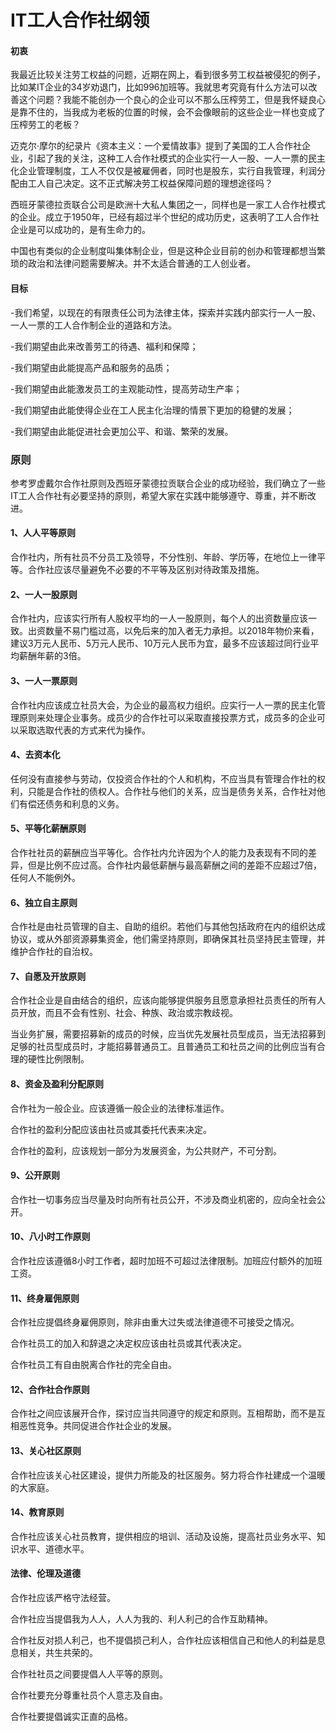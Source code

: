 # IT工人合作社纲领

#### 初衷

我最近比较关注劳工权益的问题，近期在网上，看到很多劳工权益被侵犯的例子，比如某IT企业的34岁劝退门，比如996加班等。我就思考究竟有什么方法可以改善这个问题？我能不能创办一个良心的企业可以不那么压榨劳工，但是我怀疑良心是靠不住的，当我成为老板的位置的时候，会不会像眼前的这些企业一样也变成了压榨劳工的老板？

迈克尔·摩尔的纪录片《资本主义：一个爱情故事》提到了美国的工人合作社企业，引起了我的关注，这种工人合作社模式的企业实行一人一股、一人一票的民主化企业管理制度，工人不仅仅是被雇佣者，同时也是股东，实行自我管理，利润分配由工人自己决定。这不正式解决劳工权益保障问题的理想途径吗？

西班牙蒙德拉贡联合公司是欧洲十大私人集团之一，同样也是一家工人合作社模式的企业。成立于1950年，已经有超过半个世纪的成功历史，这表明了工人合作社企业是可以成功的，是有生命力的。

中国也有类似的企业制度叫集体制企业，但是这种企业目前的创办和管理都想当繁琐的政治和法律问题需要解决。并不太适合普通的工人创业者。

#### 目标

-我们希望，以现在的有限责任公司为法律主体，探索并实践内部实行一人一股、一人一票的工人合作制企业的道路和方法。

-我们期望由此来改善劳工的待遇、福利和保障；

-我们期望由此能提高产品和服务的品质；

-我们期望由此能激发员工的主观能动性，提高劳动生产率；

-我们期望由此能使得企业在工人民主化治理的情景下更加的稳健的发展；

-我们期望由此能促进社会更加公平、和谐、繁荣的发展。

### 原则

参考罗虚戴尔合作社原则及西班牙蒙德拉贡联合企业的成功经验，我们确立了一些IT工人合作社有必要坚持的原则，希望大家在实践中能够遵守、尊重，并不断改进。

#### 1、人人平等原则

合作社内，所有社员不分员工及领导，不分性别、年龄、学历等，在地位上一律平等。合作社应该尽量避免不必要的不平等及区别对待政策及措施。

#### 2、一人一股原则

合作社内，应该实行所有人股权平均的一人一股原则，每个人的出资数量应该一致。出资数量不易门槛过高，以免后来的加入者无力承担。以2018年物价来看，建议3万元人民币、5万元人民币、10万元人民币为宜，最多不应该超过同行业平均薪酬年薪的3倍。

#### 3、一人一票原则

合作社内应该成立社员大会，为企业的最高权力组织。应实行一人一票的民主化管理原则来处理企业事务。成员少的合作社可以采取直接投票方式，成员多的企业可以采取选取代表的方式来代为操作。

#### 4、去资本化

任何没有直接参与劳动，仅投资合作社的个人和机构，不应当具有管理合作社的权利，只能是合作社的债权人。合作社与他们的关系，应当是债务关系，合作社对他们有偿还债务和利息的义务。

#### 5、平等化薪酬原则

合作社社员的薪酬应当平等化。合作社内允许因为个人的能力及表现有不同的差异，但是比例不应过高。合作社内最低薪酬与最高薪酬之间的差距不应超过7倍，任何人不能例外。

#### 6、独立自主原则

合作社是由社员管理的自主、自助的组织。若他们与其他包括政府在内的组织达成协议，或从外部资源募集资金，他们需坚持原则，即确保其社员坚持民主管理，并维护合作社的自治权。

#### 7、自愿及开放原则

合作社企业是自由结合的组织，应该向能够提供服务且愿意承担社员责任的所有人员开放，而且不会有性别、社会、种族、政治或宗教歧视。

当业务扩展，需要招募新的成员的时候，应当优先发展社员型成员，当无法招募到足够的社员型成员时，才能招募普通员工。且普通员工和社员之间的比例应当有合理的硬性比例限制。

#### 8、资金及盈利分配原则

合作社为一般企业。应该遵循一般企业的法律标准运作。

合作社的盈利分配应该由社员或其委托代表来决定。

合作社的盈利，应该规划一部分为发展资金，为公共财产，不可分割。

#### 9、公开原则

合作社一切事务应当尽量及时向所有社员公开，不涉及商业机密的，应向全社会公开。

#### 10、八小时工作原则

合作社应该遵循8小时工作者，超时加班不可超过法律限制。加班应付额外的加班工资。

#### 11、终身雇佣原则

合作社应提倡终身雇佣原则，除非由重大过失或法律道德不可接受之情况。

合作社员工的加入和辞退之决定权应该由社员或其代表决定。

合作社员工有自由脱离合作社的完全自由。

#### 12、合作社合作原则

合作社之间应该展开合作，探讨应当共同遵守的规定和原则。互相帮助，而不是互相恶性竞争。共同促进合作社企业的发展。

#### 13、关心社区原则

合作社应该关心社区建设，提供力所能及的社区服务。努力将合作社建成一个温暖的大家庭。

#### 14、教育原则

合作社应该关心社员教育，提供相应的培训、活动及设施，提高社员业务水平、知识水平、道德水平。

#### 法律、伦理及道德

合作社应该严格守法经营。

合作社应当提倡我为人人，人人为我的、利人利己的合作互助精神。

合作社反对损人利己，也不提倡损己利人，合作社应该相信自己和他人的利益是息息相关，共生共荣的。

合作社社员之间要提倡人人平等的原则。

合作社要充分尊重社员个人意志及自由。

合作社要提倡诚实正直的品格。

